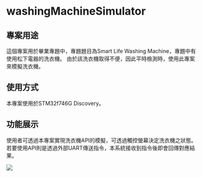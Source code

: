 # washingMachineSimulator

## 專案用途
這個專案用於畢業專題中，專題題目為Smart Life Washing Machine，專題中有使用松下電器的洗衣機。
由於該洗衣機取得不便，因此平時檢測時，使用此專案來模擬洗衣機。

## 使用方式
本專案使用於STM32f746G Discovery。

## 功能展示
使用者可透過本專案實現洗衣機API的模擬，可透過觸控螢幕決定洗衣機之狀態。若要使用API則是透過外部UART傳送指令，本系統接收到指令後即會回傳對應結果。

![](https://i.imgur.com/odeVMgb.png)
